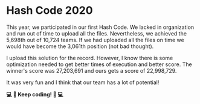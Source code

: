 # Hash Code 2020
This year, we participated in our first Hash Code. We lacked in organization and run out of time to upload all the files. Nevertheless, we achieved the 5,698th out of 10,724 teams. If we had uploaded all the files on time we would have become the 3,061th position (not bad thought). 

I upload this solution for the record. However, I know there is some optimization needed to get better times of execution and better score. The winner's score was 27,203,691 and ours gets a score of 22,998,729. 

It was very fun and I think that our team has a lot of potential!

 **:computer: :rocket: Keep coding! :rocket: :computer:**
